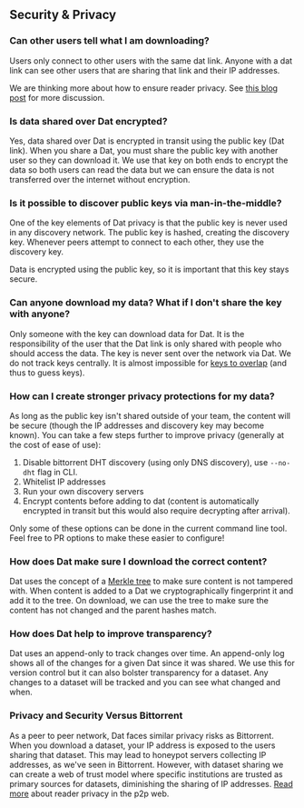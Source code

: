 ## Security & Privacy

### Can other users tell what I am downloading? 

Users only connect to other users with the same dat link. Anyone with a dat link can see other users that are sharing that link and their IP addresses.

We are thinking more about how to ensure reader privacy. See [this blog post](https://blog.datproject.org/2016/12/12/reader-privacy-on-the-p2p-web/) for more discussion.

### Is data shared over Dat encrypted?

Yes, data shared over Dat is encrypted in transit using the public key (Dat link). When you share a Dat, you must share the public key with another user so they can download it. We use that key on both ends to encrypt the data so both users can read the data but we can ensure the data is not transferred over the internet without encryption.

### Is it possible to discover public keys via man-in-the-middle?

One of the key elements of Dat privacy is that the public key is never used in any discovery network. The public key is hashed, creating the discovery key. Whenever peers attempt to connect to each other, they use the discovery key.

Data is encrypted using the public key, so it is important that this key stays secure.

### Can anyone download my data? What if I don't share the key with anyone?

Only someone with the key can download data for Dat. It is the responsibility of the user that the Dat link is only shared with people who should access the data. The key is never sent over the network via Dat. We do not track keys centrally. It is almost impossible for [keys to overlap](http://docs.datproject.org/faq#are-the-dat-links-guaranteed-to-be-unique-) (and thus to guess keys).

### How can I create stronger privacy protections for my data?

As long as the public key isn't shared outside of your team, the content will be secure (though the IP addresses and discovery key may become known). You can take a few steps further to improve privacy (generally at the cost of ease of use):

1. Disable bittorrent DHT discovery (using only DNS discovery), use `--no-dht` flag in CLI.
2. Whitelist IP addresses
3. Run your own discovery servers
4. Encrypt contents before adding to dat (content is automatically encrypted in transit but this would also require decrypting after arrival).

Only some of these options can be done in the current command line tool. Feel free to PR options to make these easier to configure!

### How does Dat make sure I download the correct content?

Dat uses the concept of a [Merkle tree](https://en.wikipedia.org/wiki/Merkle_tree) to make sure content is not tampered with. When content is added to a Dat we  cryptographically fingerprint it and add it to the tree. On download, we can use the tree to make sure the content has not changed and the parent hashes match.

### How does Dat help to improve transparency?

Dat uses an append-only to track changes over time. An append-only log shows all of the changes for a given Dat since it was shared. We use this for version control but it can also bolster transparency for a dataset. Any changes to a dataset will be tracked and you can see what changed and when.

### Privacy and Security Versus Bittorrent

As a peer to peer network, Dat faces similar privacy risks as Bittorrent. When you download a dataset, your IP address is exposed to the users sharing that dataset. This may lead to honeypot servers collecting IP addresses, as we've seen in Bittorrent. However, with dataset sharing we can create a web of trust model where specific institutions are trusted as primary sources for datasets, diminishing the sharing of IP addresses. [Read more](https://blog.datproject.org/2016/12/12/reader-privacy-on-the-p2p-web/) about reader privacy in the p2p web.
